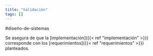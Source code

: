 ```yaml
---
title: "Validación"
tags: []
---
```

#diseño-de-sistemas 

Se asegura de que la [implementación]({{< ref "implementación" >}}) corresponde con los [requerimientos]({{< ref "requerimientos" >}}) planteados.